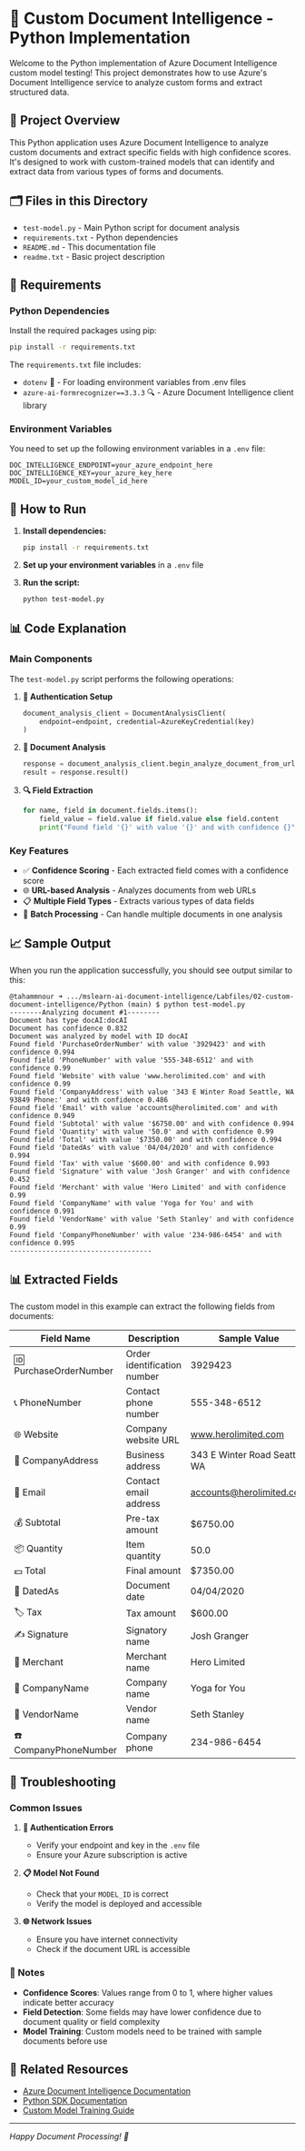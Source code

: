 # 🤖 Custom Document Intelligence - Python Implementation

Welcome to the Python implementation of Azure Document Intelligence custom model testing! This project demonstrates how to use Azure's Document Intelligence service to analyze custom forms and extract structured data.

## 📁 Project Overview

This Python application uses Azure Document Intelligence to analyze custom documents and extract specific fields with high confidence scores. It's designed to work with custom-trained models that can identify and extract data from various types of forms and documents.

## 🗂️ Files in this Directory

- `test-model.py` - Main Python script for document analysis
- `requirements.txt` - Python dependencies
- `README.md` - This documentation file
- `readme.txt` - Basic project description

## 🔧 Requirements

### Python Dependencies

Install the required packages using pip:

```bash
pip install -r requirements.txt
```

The `requirements.txt` file includes:
- `dotenv` 📄 - For loading environment variables from .env files
- `azure-ai-formrecognizer==3.3.3` 🔍 - Azure Document Intelligence client library

### Environment Variables

You need to set up the following environment variables in a `.env` file:

```env
DOC_INTELLIGENCE_ENDPOINT=your_azure_endpoint_here
DOC_INTELLIGENCE_KEY=your_azure_key_here
MODEL_ID=your_custom_model_id_here
```

## 🚀 How to Run

1. **Install dependencies:**
   ```bash
   pip install -r requirements.txt
   ```

2. **Set up your environment variables** in a `.env` file

3. **Run the script:**
   ```bash
   python test-model.py
   ```

## 📊 Code Explanation

### Main Components

The `test-model.py` script performs the following operations:

1. **🔐 Authentication Setup**
   ```python
   document_analysis_client = DocumentAnalysisClient(
       endpoint=endpoint, credential=AzureKeyCredential(key)
   )
   ```

2. **📄 Document Analysis**
   ```python
   response = document_analysis_client.begin_analyze_document_from_url(model_id, formUrl)
   result = response.result()
   ```

3. **🔍 Field Extraction**
   ```python
   for name, field in document.fields.items():
       field_value = field.value if field.value else field.content
       print("Found field '{}' with value '{}' and with confidence {}".format(name, field_value, field.confidence))
   ```

### Key Features

- ✅ **Confidence Scoring** - Each extracted field comes with a confidence score
- 🌐 **URL-based Analysis** - Analyzes documents from web URLs
- 📋 **Multiple Field Types** - Extracts various types of data fields
- 🔄 **Batch Processing** - Can handle multiple documents in one analysis

## 📈 Sample Output

When you run the application successfully, you should see output similar to this:

```
@tahammnour ➜ .../mslearn-ai-document-intelligence/Labfiles/02-custom-document-intelligence/Python (main) $ python test-model.py
--------Analyzing document #1--------
Document has type docAI:docAI
Document has confidence 0.832
Document was analyzed by model with ID docAI
Found field 'PurchaseOrderNumber' with value '3929423' and with confidence 0.994
Found field 'PhoneNumber' with value '555-348-6512' and with confidence 0.99
Found field 'Website' with value 'www.herolimited.com' and with confidence 0.99
Found field 'CompanyAddress' with value '343 E Winter Road Seattle, WA 93849 Phone:' and with confidence 0.486
Found field 'Email' with value 'accounts@herolimited.com' and with confidence 0.949
Found field 'Subtotal' with value '$6750.00' and with confidence 0.994
Found field 'Quantity' with value '50.0' and with confidence 0.99
Found field 'Total' with value '$7350.00' and with confidence 0.994
Found field 'DatedAs' with value '04/04/2020' and with confidence 0.994
Found field 'Tax' with value '$600.00' and with confidence 0.993
Found field 'Signature' with value 'Josh Granger' and with confidence 0.452
Found field 'Merchant' with value 'Hero Limited' and with confidence 0.99
Found field 'CompanyName' with value 'Yoga for You' and with confidence 0.991
Found field 'VendorName' with value 'Seth Stanley' and with confidence 0.99
Found field 'CompanyPhoneNumber' with value '234-986-6454' and with confidence 0.995
-----------------------------------
```

## 📊 Extracted Fields

The custom model in this example can extract the following fields from documents:

| Field Name | Description | Sample Value | Confidence |
|------------|-------------|--------------|------------|
| 🆔 PurchaseOrderNumber | Order identification number | 3929423 | 0.994 |
| 📞 PhoneNumber | Contact phone number | 555-348-6512 | 0.99 |
| 🌐 Website | Company website URL | www.herolimited.com | 0.99 |
| 📍 CompanyAddress | Business address | 343 E Winter Road Seattle, WA | 0.486 |
| 📧 Email | Contact email address | accounts@herolimited.com | 0.949 |
| 💰 Subtotal | Pre-tax amount | $6750.00 | 0.994 |
| 📦 Quantity | Item quantity | 50.0 | 0.99 |
| 💵 Total | Final amount | $7350.00 | 0.994 |
| 📅 DatedAs | Document date | 04/04/2020 | 0.994 |
| 🏷️ Tax | Tax amount | $600.00 | 0.993 |
| ✍️ Signature | Signatory name | Josh Granger | 0.452 |
| 🏢 Merchant | Merchant name | Hero Limited | 0.99 |
| 🏪 CompanyName | Company name | Yoga for You | 0.991 |
| 👤 VendorName | Vendor name | Seth Stanley | 0.99 |
| ☎️ CompanyPhoneNumber | Company phone | 234-986-6454 | 0.995 |

## 🚨 Troubleshooting

### Common Issues

1. **🔑 Authentication Errors**
   - Verify your endpoint and key in the `.env` file
   - Ensure your Azure subscription is active

2. **📋 Model Not Found**
   - Check that your `MODEL_ID` is correct
   - Verify the model is deployed and accessible

3. **🌐 Network Issues**
   - Ensure you have internet connectivity
   - Check if the document URL is accessible

### 📝 Notes

- **Confidence Scores**: Values range from 0 to 1, where higher values indicate better accuracy
- **Field Detection**: Some fields may have lower confidence due to document quality or field complexity
- **Model Training**: Custom models need to be trained with sample documents before use

## 🔗 Related Resources

- [Azure Document Intelligence Documentation](https://docs.microsoft.com/azure/applied-ai-services/form-recognizer/)
- [Python SDK Documentation](https://docs.microsoft.com/python/api/azure-ai-formrecognizer/)
- [Custom Model Training Guide](https://docs.microsoft.com/azure/applied-ai-services/form-recognizer/how-to-guides/build-training-data-set)

---

*Happy Document Processing! 🎉*
